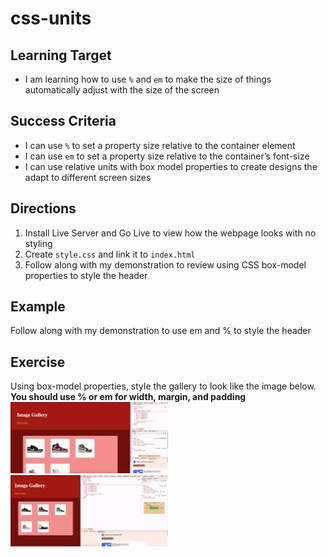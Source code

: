 # css-units

## Learning Target
- I am learning how to use ```%``` and ```em``` to make the size of things automatically adjust with the size of the screen

## Success Criteria
- I can use ```%``` to set a property size relative to the container element
- I can use ```em``` to set a property size relative to the container’s font-size
- I can use relative units with box model properties to create designs the adapt to different screen sizes

## Directions
1. Install Live Server and Go Live to view how the webpage looks with no styling
2. Create ```style.css``` and link it to ```index.html``` 
3. Follow along with my demonstration to review using CSS box-model properties to style the header

## Example
Follow along with my demonstration to use em and % to style the header

## Exercise
Using box-model properties, style the gallery to look like the image below.  
**You should use % or em for width, margin, and padding**  
<img src="screenshot1.png" width="50%">  
<img src="screenshot2.png" width="50%">
